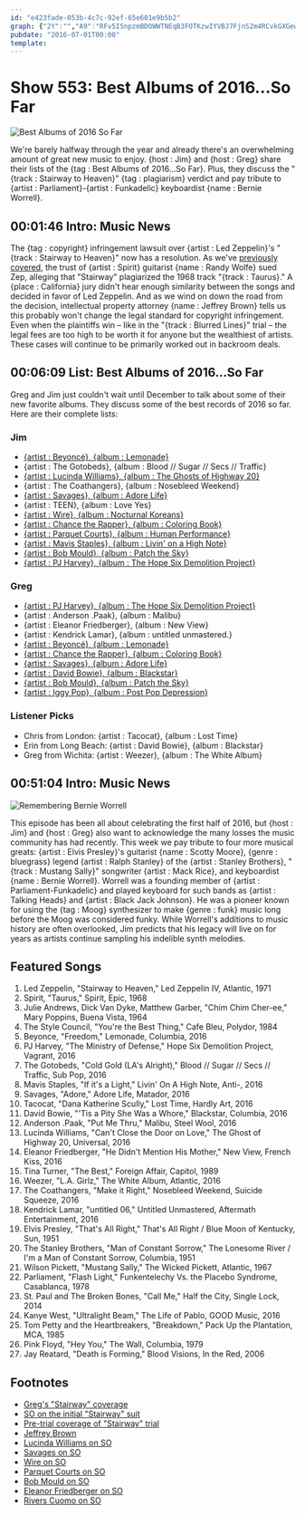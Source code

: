 ```yaml
---
id: "e423fade-053b-4c7c-92ef-65e601e9b5b2"
graph: {"2Y":"","A9":"RFv5ISnpzmBDOWWTNEqB3FOTKzwIYVBJ7FjnS2m4RCvkGXGewdY9Uq8n1XuL31ZhiolnOnH22qbYnrch9meBSBL7dY5PEAMSAZxHnJLc1uWxeU4DOOH6BAAYejr03gsspzBEwdkZnCEF84KAdZ9FFQNxz42QvylhdgC25i5vEs2IBlYBLmOo","2D4":"IkC2st7ySxBLHaphGSxy9dxahhGSxyCEC05PdXpBDkkEAxNdDXuy0a3xNdDXRoCGdxNdDXBLCzxxNdDX12twDxNdDX"}
pubdate: "2016-07-01T00:00"
template: 
---
```






# Show 553: Best Albums of 2016...So Far

![Best Albums of 2016 So Far](https://static.soundopinions.org/images/2016/2016midyear_web.jpg)

We're barely halfway through the year and already there's an overwhelming amount of great new music to enjoy. {host : Jim} and {host : Greg} share their lists of the {tag : Best Albums of 2016...So Far}. Plus, they discuss the "{track : Stairway to Heaven}" {tag : plagiarism} verdict and pay tribute to {artist : Parliament}-{artist : Funkadelic} keyboardist {name : Bernie Worrell}.



## 00:01:46 Intro: Music News

The {tag : copyright} infringement lawsuit over {artist : Led Zeppelin}'s "{track : Stairway to Heaven}" now has a resolution. As we've [previously](/show/546/#spirit)  [covered](/show/465/#spirit), the trust of {artist : Spirit} guitarist {name : Randy Wolfe} sued Zep, alleging that "Stairway" plagiarized the 1968 track "{track : Taurus}." A {place : California} jury didn't hear enough similarity between the songs and decided in favor of Led Zeppelin. And as we wind on down the road from the decision, intellectual property attorney {name : Jeffrey Brown} tells us this probably won't change the legal standard for copyright infringement. Even when the plaintiffs win – like in the "{track : Blurred Lines}" trial – the legal fees are too high to be worth it for anyone but the wealthiest of artists. These cases will continue to be primarily worked out in backroom deals.



## 00:06:09 List: Best Albums of 2016...So Far

Greg and Jim just couldn't wait until December to talk about some of their new favorite albums. They discuss some of the best records of 2016 so far. Here are their complete lists:


### Jim

- [{artist : Beyoncé}, {album : Lemonade}](/show/544/#lemonade)
- {artist : The Gotobeds}, {album : Blood // Sugar // Secs // Traffic}
- [{artist : Lucinda Williams}, {album : The Ghosts of Highway 20}](/show/532/#lucindawilliams)
- {artist : The Coathangers}, {album : Nosebleed Weekend}
- [{artist : Savages}, {album : Adore Life}](/show/530/#savages)
- {artist : TEEN}, {album : Love Yes}
- [{artist : Wire}, {album : Nocturnal Koreans}](https://www.wbez.org/shows/jim-derogatis/nocturnal-koreans-finds-wire-in-a-more-subdued-apocalyptic-mood/95cbe2ec-c4c7-4f88-8846-e989200c6969)
- [{artist : Chance the Rapper}, {album : Coloring Book}](/show/550/#chancetherapper)
- [{artist : Parquet Courts}, {album : Human Performance}](/show/543/#parquetcourts)
- [{artist : Mavis Staples}, {album : Livin' on a High Note}](/show/536/#mavisstaples)
- [{artist : Bob Mould}, {album : Patch the Sky}](/show/539/#bobmould)
- [{artist : PJ Harvey}, {album : The Hope Six Demolition Project}](/show/541/#pjharvey)


### Greg

- [{artist : PJ Harvey}, {album : The Hope Six Demolition Project}](/show/541/#pjharvey)
- {artist : Anderson .Paak}, {album : Malibu}
- {artist : Eleanor Friedberger}, {album : New View}
- {artist : Kendrick Lamar}, {album : untitled unmastered.}
- [{artist : Beyoncé}, {album : Lemonade}](/show/544/#lemonade)
- [{artist : Chance the Rapper}, {album : Coloring Book}](/show/550/#chancetherapper)
- [{artist : Savages}, {album : Adore Life}](/show/530/#savages)
- [{artist : David Bowie}, {album : Blackstar}](/show/529/#blackstar)
- [{artist : Bob Mould}, {album : Patch the Sky}](/show/539/#bobmould)
- [{artist : Iggy Pop}, {album : Post Pop Depression}](/show/538/#iggypop)


### Listener Picks

- Chris from London: {artist : Tacocat}, {album : Lost Time}
- Erin from Long Beach: {artist : David Bowie}, {album : Blackstar}
- Greg from Wichita: {artist : Weezer}, {album : The White Album}



## 00:51:04 Intro: Music News

![Remembering Bernie Worrell](https://static.soundopinions.org/assets/553/2D40.jpg)

This episode has been all about celebrating the first half of 2016, but {host : Jim} and {host : Greg} also want to acknowledge the many losses the music community has had recently. This week we pay tribute to four more musical greats: {artist : Elvis Presley}'s guitarist {name : Scotty Moore}, {genre : bluegrass} legend {artist : Ralph Stanley} of the {artist : Stanley Brothers}, "{track : Mustang Sally}" songwriter {artist : Mack Rice}, and keyboardist {name : Bernie Worrell}. Worrell was a founding member of {artist : Parliament-Funkadelic} and played keyboard for such bands as {artist : Talking Heads} and {artist : Black Jack Johnson}. He was a pioneer known for using the {tag : Moog} synthesizer to make {genre : funk} music long before the Moog was considered funky. While Worrell's additions to music history are often overlooked, Jim predicts that his legacy will live on for years as artists continue sampling his indelible synth melodies.



## Featured Songs

1. Led Zeppelin, "Stairway to Heaven," Led Zeppelin IV, Atlantic, 1971
2. Spirit, "Taurus," Spirit, Epic, 1968
3. Julie Andrews, Dick Van Dyke, Matthew Garber, "Chim Chim Cher-ee," Mary Poppins, Buena Vista, 1964
4. The Style Council, "You're the Best Thing," Cafe Bleu, Polydor, 1984
5. Beyonce, "Freedom," Lemonade, Columbia, 2016
6. PJ Harvey, "The Ministry of Defense," Hope Six Demolition Project, Vagrant, 2016
7. The Gotobeds, "Cold Gold (LA's Alright)," Blood // Sugar // Secs // Traffic, Sub Pop, 2016
8. Mavis Staples, "If it's a Light," Livin' On A High Note, Anti-, 2016
9. Savages, "Adore," Adore Life, Matador, 2016
10. Tacocat, "Dana Katherine Scully," Lost Time, Hardly Art, 2016
11. David Bowie, "'Tis a Pity She Was a Whore," Blackstar, Columbia, 2016
12. Anderson .Paak, "Put Me Thru," Malibu, Steel Wool, 2016
13. Lucinda Williams, "Can't Close the Door on Love," The Ghost of Highway 20, Universal, 2016
14. Eleanor Friedberger, "He Didn't Mention His Mother," New View, French Kiss, 2016
15. Tina Turner, "The Best," Foreign Affair, Capitol, 1989
16. Weezer, "L.A. Girlz," The White Album, Atlantic, 2016
17. The Coathangers, "Make it Right," Nosebleed Weekend, Suicide Squeeze, 2016
18. Kendrick Lamar, "untitled 06," Untitled Unmastered, Aftermath Entertainment, 2016
19. Elvis Presley, "That's All Right," That's All Right / Blue Moon of Kentucky, Sun, 1951
20. The Stanley Brothers, "Man of Constant Sorrow," The Lonesome River / I'm a Man of Constant Sorrow, Columbia, 1951
21. Wilson Pickett, "Mustang Sally," The Wicked Pickett, Atlantic, 1967
22. Parliament, "Flash Light," Funkentelechy Vs. the Placebo Syndrome, Casablanca, 1978
23. St. Paul and The Broken Bones, "Call Me," Half the City, Single Lock, 2014
24. Kanye West, "Ultralight Beam," The Life of Pablo, GOOD Music, 2016
25. Tom Petty and the Heartbreakers, "Breakdown," Pack Up the Plantation, MCA, 1985
26. Pink Floyd, "Hey You," The Wall, Columbia, 1979
27. Jay Reatard, "Death is Forming," Blood Visions, In the Red, 2006



## Footnotes

- [Greg's "Stairway" coverage](http://www.chicagotribune.com/entertainment/music/ct-led-zeppelin-copyright-trial-verdict-20160623-story.html)
- [SO on the initial "Stairway" suit](/show/465/#spirit)
- [Pre-trial coverage of "Stairway" trial](/show/546/#spirit)
- [Jeffrey Brown](http://www.michaelbest.com/jhbrown/http://www.michaelbest.com/jhbrown/)
- [Lucinda Williams on SO](/show/380/#lucindawilliams)
- [Savages on SO](/show/409/#savages)
- [Wire on SO](/show/512/#wire)
- [Parquet Courts on SO](/show/415/#parquetcourts)
- [Bob Mould on SO](/show/552/#bobmould)
- [Eleanor Friedberger on SO](/show/550/#eleanorfriedberger)
- [Rivers Cuomo on SO](/show/221/#riverscuomo)
